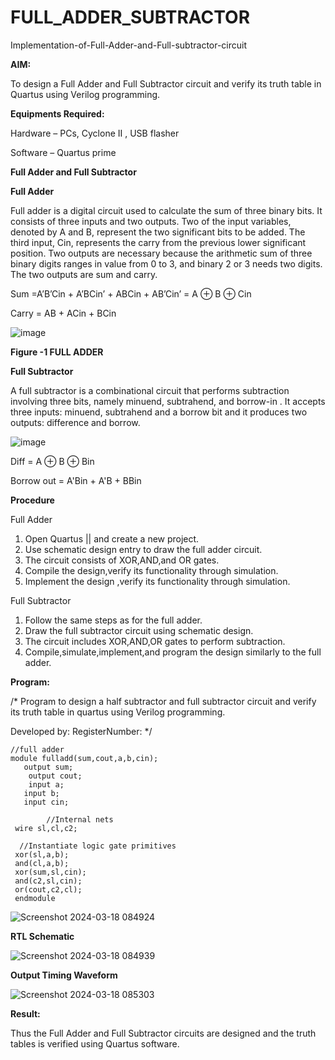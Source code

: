 # FULL_ADDER_SUBTRACTOR

Implementation-of-Full-Adder-and-Full-subtractor-circuit

**AIM:**

To design a Full Adder and Full Subtractor circuit and verify its truth table in Quartus using Verilog programming.

**Equipments Required:**

Hardware – PCs, Cyclone II , USB flasher

Software – Quartus prime

**Full Adder and Full Subtractor**

**Full Adder**

Full adder is a digital circuit used to calculate the sum of three binary bits. It consists of three inputs and two outputs. Two of the input variables, denoted by A and B, represent the two significant bits to be added. The third input, Cin, represents the carry from the previous lower significant position. Two outputs are necessary because the arithmetic sum of three binary digits ranges in value from 0 to 3, and binary 2 or 3 needs two digits. The two outputs are sum and carry.

Sum =A’B’Cin + A’BCin’ + ABCin + AB’Cin’ = A ⊕ B ⊕ Cin 

Carry = AB + ACin + BCin

![image](https://github.com/naavaneetha/FULL_ADDER_SUBTRACTOR/assets/154305477/0f30ba51-5ffb-4198-845f-18e054f675e7)

**Figure -1 FULL ADDER**

**Full Subtractor**

A full subtractor is a combinational circuit that performs subtraction involving three bits, namely minuend, subtrahend, and borrow-in . It accepts three inputs: minuend, subtrahend and a borrow bit and it produces two outputs: difference and borrow.

![image](https://github.com/naavaneetha/FULL_ADDER_SUBTRACTOR/assets/154305477/02b24f51-ab51-4304-9ad6-7b81ffc1ead5)

Diff = A ⊕ B ⊕ Bin 

Borrow out = A'Bin + A'B + BBin

**Procedure**

Full Adder

1. Open Quartus || and create a new project.
2. Use schematic design entry to draw the full adder circuit.
3. The circuit consists of XOR,AND,and OR gates.
4. Compile the design,verify its functionality through simulation.
5. Implement the design ,verify its functionality through simulation.

Full Subtractor

1. Follow the same steps as for the full adder.
2. Draw the full subtractor circuit using schematic design.
3. The circuit includes XOR,AND,OR gates to perform subtraction.
4. Compile,simulate,implement,and program the design similarly to the full adder.


**Program:**

/* Program to design a half subtractor and full subtractor circuit and verify its truth table in quartus using Verilog programming.

Developed by: RegisterNumber:
*/
```
//full adder
module fulladd(sum,cout,a,b,cin);
   output sum;
	output cout;
	input a;
   input b;
   input cin;
  
        //Internal nets
 wire sl,cl,c2;

  //Instantiate logic gate primitives
 xor(sl,a,b);
 and(cl,a,b);
 xor(sum,sl,cin);
 and(c2,sl,cin);
 or(cout,c2,cl);
 endmodule 
 ```

![Screenshot 2024-03-18 084924](https://github.com/bhavatharanisiva7418/FULL_ADDER_SUBTRACTOR/assets/147473922/5c129dee-9a49-4e8f-98db-e21c3f769050)

**RTL Schematic**

![Screenshot 2024-03-18 084939](https://github.com/bhavatharanisiva7418/FULL_ADDER_SUBTRACTOR/assets/147473922/dba24c1f-1a57-447d-b216-9a444fa611b0)


**Output Timing Waveform**

![Screenshot 2024-03-18 085303](https://github.com/bhavatharanisiva7418/FULL_ADDER_SUBTRACTOR/assets/147473922/1e3494d4-52f8-44ac-a274-a25475287386)


**Result:**

Thus the Full Adder and Full Subtractor circuits are designed and the truth tables is verified using Quartus software.



